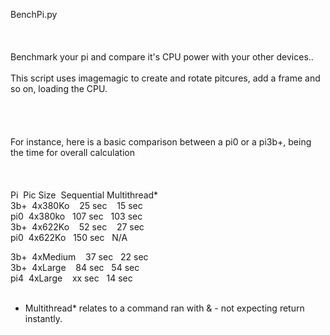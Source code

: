BenchPi.py<br><br><br>
<br>
Benchmark your pi and compare it's CPU power with your other devices.. <br><br>
This script uses imagemagic to create and rotate pitcures, add a frame and so on, loading the CPU.<br><br>
<br><br><br>
For instance,  here is a basic comparison between a pi0 or a pi3b+, being the time for overall calculation<br><br>
<br><br>
  Pi&nbsp;&nbsp;Pic Size&nbsp;&nbsp;Sequential&nbsp;Multithread*<br> 
  3b+&nbsp;&nbsp;4x380Ko&nbsp;&nbsp;&nbsp;&nbsp;25 sec&nbsp;&nbsp;&nbsp;&nbsp;15 sec<br>
  pi0&nbsp;&nbsp;4x380ko&nbsp;&nbsp;&nbsp;107 sec&nbsp;&nbsp;&nbsp;103 sec<br>
  3b+&nbsp;&nbsp;4x622Ko&nbsp;&nbsp;&nbsp;&nbsp;52 sec&nbsp;&nbsp;&nbsp;&nbsp;27 sec<br>
  pi0&nbsp;&nbsp;4x622Ko&nbsp;&nbsp;&nbsp;150 sec&nbsp;&nbsp;&nbsp;N/A<br>
  
  3b+&nbsp;&nbsp;4xMedium&nbsp;&nbsp;&nbsp;&nbsp;37 sec&nbsp;&nbsp;&nbsp;22 sec<br>
  3b+&nbsp;&nbsp;4xLarge&nbsp;&nbsp;&nbsp;&nbsp;84 sec&nbsp;&nbsp;&nbsp;54 sec<br>
  pi4&nbsp;&nbsp;4xLarge&nbsp;&nbsp;&nbsp;&nbsp;xx sec&nbsp;&nbsp;&nbsp;14 sec<br>
<br>
* Multithread* relates to a command ran with & - not expecting return instantly.

